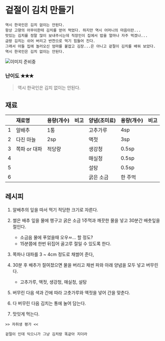 # 겉절이 김치 만들기

```
역시 한국인은 김치 없이는 안된다.
항상 고향의 어무이한테 김치를 얻어 먹었다. 하지만 역시 어머니의 마음이란...
맛있는 김치를 정말 많이 보내주시는데 직장인이 집에서 밥을 얼마나 자주 먹겠나...
금방 김치는 쉬어 버리고 반찬으로 먹기 힘들어 진다.
그래서 아들 집에 놀러오신 엄마를 붙잡고 김장...은 아니고 겉절이 김치를 배워 보았다.
역시 한국인은 김치 없이는 안된다.
```

![이미지 준비중](<../../_assets/img/이미지 준비중.png>)

### 난이도 ✭✭✭
> 역시 한국인은 김치 없이는 안된다.


## 재료
||재료명|용량(개수)|비고|양념(조미료)|용량(개수)|비고|
|:-:|:--|:--|:--|:--|:--|:--|
|1|알배추|1통||고추가루|4sp||
|2|다진 마늘|2sp||액젓|3sp||
|3|쪽파 or 대파|적당량||생강청|0.5sp||
|4||||매실청|0.5sp||
|5||||설탕|0.5sp||
|6||||굵은 소금|한 주먹||


## 레시피
1. 알배추의 잎을 따서 먹기 적당한 크기로 자른다.

1. 썰은 배추 잎을 물에 헹구고 굵은 소금 1주먹과 깨끗한 물을 넣고 30분간 배춧잎을 절인다.
    - 소금음 물에 푸었을때 오우ㅆ... 할 정도?
    - 15분쯤에 한번 뒤집어 골고루 절일 수 있도록 한다.

1. 쪽파나 대파를 3 ~ 4cm 정도로 채썰어 준다,

1. 30분 후 배추가 절여졌으면 물을 버리고 채썬 파와 아래 양념을 모두 넣고 버무린다.
    - 고추가루, 액젓, 생강청, 매실청, 설탕

1. 버무린 다음 색과 간에 따라 고춧가루와 액젓을 넣어 간을 맞춘다. 

1. 다 버무린 다음 김치는 통에 눌어 담는다.

1. 맛잇게 먹는다.


~~~
>> 자취생 평가 <<

겉절이 인데 익으니가 그냥 김치랑 똑같아 지더라
~~~